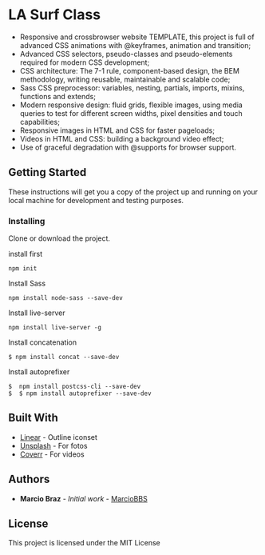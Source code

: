 # LA Surf Class

* Responsive and crossbrowser website TEMPLATE, this project is full of advanced CSS animations with @keyframes, animation and transition;
* Advanced CSS selectors, pseudo-classes and pseudo-elements required for modern CSS development;
* CSS architecture: The 7-1 rule, component-based design, the BEM methodology, writing reusable, maintainable and scalable code;
* Sass CSS preprocessor: variables, nesting, partials, imports, mixins, functions and extends;
* Modern responsive design: fluid grids, flexible images, using media queries to test for different screen widths, pixel densities and touch capabilities;
* Responsive images in HTML and CSS for faster pageloads;
* Videos in HTML and CSS: building a background video effect;
* Use of graceful degradation with @supports for browser support.

## Getting Started

These instructions will get you a copy of the project up and running on your local machine for development and testing purposes.

### Installing 

Clone or download the project.

install first

```
npm init
```

Install Sass

```
npm install node-sass --save-dev
```

Install live-server 

```
npm install live-server -g
```

Install concatenation 

```
$ npm install concat --save-dev

```

Install autoprefixer

```
$  npm install postcss-cli --save-dev
$  $ npm install autoprefixer --save-dev
```

## Built With

* [Linear](https://github.com/linea-io/Linea-Iconset) - Outline iconset
* [Unsplash](https://unsplash.com/) - For fotos
* [Coverr](https://coverr.co/) - For videos


## Authors

* **Marcio Braz** - *Initial work* - [MarcioBBS](https://github.com/MarcioBBS/LA-surf-class)

## License

This project is licensed under the MIT License 
